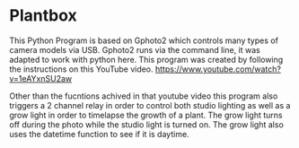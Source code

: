 # Plantbox
This Python Program is based on Gphoto2 which controls many types of camera models 
via USB. Gphoto2 runs via the command line, it was adapted to work with python here. 
This program was created by following the instructions on this YouTube video.
https://www.youtube.com/watch?v=1eAYxnSU2aw

Other than the fucntions achived in that youtube video this program also triggers 
a 2 channel relay in order to control both studio lighting as well as a grow light 
in order to timelapse the growth of a plant. The grow light turns  off during
the photo while the studio light is turned on. The grow light also uses the 
datetime function to see if it is daytime.
